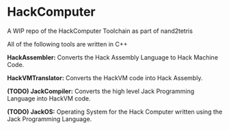 # HackComputer
A WIP repo of the HackComputer Toolchain as part of nand2tetris

All of the following tools are written in C++

**HackAssembler:** Converts the Hack Assembly Language to Hack Machine Code.

**HackVMTranslator:** Converts the HackVM code into Hack Assembly.

**(TODO) JackCompiler:** Converts the high level Jack Programming Language into HackVM code.

**(TODO) JackOS:** Operating System for the Hack Computer written using the Jack Programming Language.
